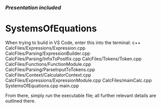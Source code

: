 ### *Presentation included*

# SystemsOfEquations

When trying to build in VS Code, enter this into the terminal:
c++ CalcFiles/Expressions/Expression.cpp CalcFiles/Parsing/ExpressionBuilder.cpp CalcFiles/Parsing/InfixToPostfix.cpp CalcFiles/Tokens/Token.cpp CalcFiles/Functions/FunctionModule.cpp CalcFiles/Parsing/ParseInputToTokens.cpp CalcFiles/Context/CalculatorContext.cpp CalcFiles/Expressions/ExpressionModule.cpp CalcFiles/mainCalc.cpp SystemsOfEquations.cpp main.cpp

From there, simply run the executable file; all further relevant details are outlined there.
